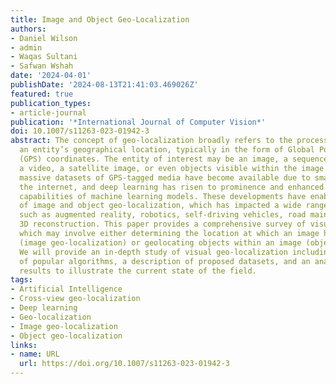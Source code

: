 ```yaml
---
title: Image and Object Geo-Localization
authors:
- Daniel Wilson
- admin
- Waqas Sultani
- Safwan Wshah
date: '2024-04-01'
publishDate: '2024-08-13T21:41:03.469026Z'
featured: true
publication_types:
- article-journal
publication: '*International Journal of Computer Vision*'
doi: 10.1007/s11263-023-01942-3
abstract: The concept of geo-localization broadly refers to the process of determining
  an entity’s geographical location, typically in the form of Global Positioning System
  (GPS) coordinates. The entity of interest may be an image, a sequence of images,
  a video, a satellite image, or even objects visible within the image. Recently,
  massive datasets of GPS-tagged media have become available due to smartphones and
  the internet, and deep learning has risen to prominence and enhanced the performance
  capabilities of machine learning models. These developments have enabled the rise
  of image and object geo-localization, which has impacted a wide range of applications
  such as augmented reality, robotics, self-driving vehicles, road maintenance, and
  3D reconstruction. This paper provides a comprehensive survey of visual geo-localization,
  which may involve either determining the location at which an image has been captured
  (image geo-localization) or geolocating objects within an image (object geo-localization).
  We will provide an in-depth study of visual geo-localization including a summary
  of popular algorithms, a description of proposed datasets, and an analysis of performance
  results to illustrate the current state of the field.
tags:
- Artificial Intelligence
- Cross-view geo-localization
- Deep learning
- Geo-localization
- Image geo-localization
- Object geo-localization
links:
- name: URL
  url: https://doi.org/10.1007/s11263-023-01942-3
---
```

